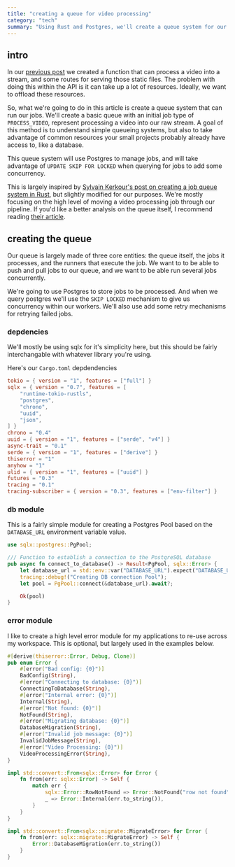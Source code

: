 ```yaml
---
title: "creating a queue for video processing"
category: "tech"
summary: "Using Rust and Postgres, we'll create a queue system for our video processing pipeline"
---
```

## intro

In our [previous post](https://sneakycrow.dev/blog/2024-10-13-creating-a-small-video-streaming-service)
we created a function that can process a video into a stream, and some routes for serving those
static files. The problem with doing this within the API is it can take up a lot of resources. Ideally, we want to offload these
resources.

So, what we're going to do in this article is create a queue system that can run our jobs. We'll create a basic queue with an initial job type of
`PROCESS_VIDEO`, represent processing a video into our raw stream. A goal of this method is to understand simple queueing systems, but also to take
advantage of common resources your small projects probably already have access to, like a database.

This queue system will use Postgres to manage jobs, and will take advantage of `UPDATE SKIP FOR LOCKED` when querying for jobs
to add some concurrency.

This is largely inspired by [Sylvain Kerkour's post on creating a job queue system in Rust](https://kerkour.com/rust-job-queue-with-postgresql),
but slightly modified for our purposes. We're mostly focusing on the high level of moving a video processing job through our pipeline. If you'd
like a better analysis on the queue itself, I recommend reading [their article](https://kerkour.com/rust-job-queue-with-postgresql).

## creating the queue

Our queue is largely made of three core entities: the queue itself, the jobs it processes, and
the runners that execute the job. We want to to be able to push and pull jobs to our queue, and we want to be able
run several jobs concurrently.

We're going to use Postgres to store jobs to be processed. And when we query postgres
we'll use the `SKIP LOCKED` mechanism to give us concurrency within our workers.
We'll also use add some retry mechanisms for retrying failed jobs.

### depdencies

We'll mostly be using sqlx for it's simplicity here, but this should be fairly interchangable with
whatever library you're using.

Here's our `Cargo.toml` depdendencies

```toml Cargo.toml
tokio = { version = "1", features = ["full"] }
sqlx = { version = "0.7", features = [
    "runtime-tokio-rustls",
    "postgres",
    "chrono",
    "uuid",
    "json",
] }
chrono = "0.4"
uuid = { version = "1", features = ["serde", "v4"] }
async-trait = "0.1"
serde = { version = "1", features = ["derive"] }
thiserror = "1"
anyhow = "1"
ulid = { version = "1", features = ["uuid"] }
futures = "0.3"
tracing = "0.1"
tracing-subscriber = { version = "0.3", features = ["env-filter"] }
```

### db module

This is a fairly simple module for creating a Postgres Pool based on the `DATABASE_URL` environment variable value.

```rust db.rs
use sqlx::postgres::PgPool;

/// Function to establish a connection to the PostgreSQL database
pub async fn connect_to_database() -> Result<PgPool, sqlx::Error> {
    let database_url = std::env::var("DATABASE_URL").expect("DATABASE_URL must be set");
    tracing::debug!("Creating DB connection Pool");
    let pool = PgPool::connect(&database_url).await?;

    Ok(pool)
}
```

### error module

I like to create a high level error module for my applications to re-use across my workspace. This is optional, but largely
used in the examples below.

```rust error.rs
#[derive(thiserror::Error, Debug, Clone)]
pub enum Error {
    #[error("Bad config: {0}")]
    BadConfig(String),
    #[error("Connecting to database: {0}")]
    ConnectingToDatabase(String),
    #[error("Internal error: {0}")]
    Internal(String),
    #[error("Not found: {0}")]
    NotFound(String),
    #[error("Migrating database: {0}")]
    DatabaseMigration(String),
    #[error("Invalid job message: {0}")]
    InvalidJobMessage(String),
    #[error("Video Processing: {0}")]
    VideoProcessingError(String),
}

impl std::convert::From<sqlx::Error> for Error {
    fn from(err: sqlx::Error) -> Self {
        match err {
            sqlx::Error::RowNotFound => Error::NotFound("row not found".into()),
            _ => Error::Internal(err.to_string()),
        }
    }
}

impl std::convert::From<sqlx::migrate::MigrateError> for Error {
    fn from(err: sqlx::migrate::MigrateError) -> Self {
        Error::DatabaseMigration(err.to_string())
    }
}
```
